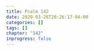 ```yaml
---
title: Psalm 142
date: 2020-03-28T20:26:17-04:00
categories: []
tags: []
chapter: "142"
inprogress: false
---
```


